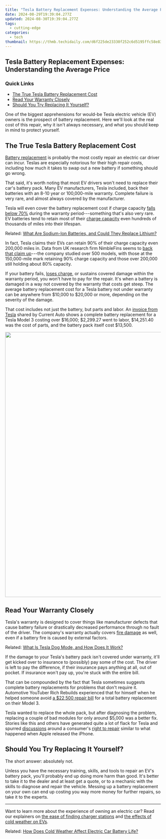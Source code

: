 ```yaml
---
title: "Tesla Battery Replacement Expenses: Understanding the Average Price"
date: 2024-08-29T19:39:04.277Z
updated: 2024-08-30T19:39:04.277Z
tags:
  - cutting-edge
categories:
  - tech
thumbnail: https://thmb.techidaily.com/d6f225de23330f252c6d5195ffc58e836dfeb5e08b530725208b4f5fec9ae8dd.JPG
---
```


## Tesla Battery Replacement Expenses: Understanding the Average Price

### Quick Links

* [The True Tesla Battery Replacement Cost](https://extra-lessons.techidaily.com/honored-advisors-elite-iphone-audio-experts/)
* [Read Your Warranty Closely](https://instagram-clips.techidaily.com/updated-spotlight-the-25-influencers-redefining-engagement-for-2024/)
* [Should You Try Replacing It Yourself?](https://screen-activity-recording.techidaily.com/leveraging-zoom-tools-to-capture-effective-sessions-for-2024/)

 One of the biggest apprehensions for would-be Tesla electric vehicle (EV) owners is the prospect of battery replacement. Here we'll look at the real cost of this repair, why it isn't always necessary, and what you should keep in mind to protect yourself.

##  The True Tesla Battery Replacement Cost

[Battery replacement](https://phone-solutions.techidaily.com/best-android-data-recovery-retrieve-lost-pictures-from-oppo-reno-11f-5g-by-fonelab-android-recover-pictures/) is probably the most costly repair an electric car driver can incur. Teslas are especially notorious for their high repair costs, including how much it takes to swap out a new battery if something should go wrong.

 That said, it's worth noting that most EV drivers won't need to replace their car's battery pack. Many EV manufacturers, Tesla included, back their batteries with an 8-10 year or 100,000-mile warranty. Complete failure is very rare, and almost always covered by the manufacturer.

 Tesla will even cover the battery replacement cost if charge capacity [falls below 70%](https://www.tesla.com/support/vehicle-warranty) during the warranty period---something that's also very rare. EV batteries tend to retain most of their [charge capacity](https://activate-lock.techidaily.com/in-2024-bypass-activation-lock-on-iphone-11-pro-max-4-easy-ways-by-drfone-ios/) even hundreds of thousands of miles into their lifespan.

Related: [What Are Sodium-Ion Batteries, and Could They Replace Lithium?](https://video-capture.techidaily.com/updated-unveiling-the-secrets-to-effective-macbook-air-screen-capture-for-2024/) 

 In fact, Tesla claims their EVs can retain 90% of their charge capacity even 200,000 miles in. Data from UK research firm NimbleFins seems to [back that claim up](https://www.nimblefins.co.uk/study-real-life-tesla-battery-deterioration)\---the company studied over 500 models, with those at the 150,000-mile mark retaining 90% charge capacity and those over 200,000 still holding about 80% capacity.

 If your battery fails, [loses charge](https://youtube-web.techidaily.com/ed-in-2024-youtubes-earnings-go-up-with-500-subs/), or sustains covered damage within the warranty period, you won't have to pay for the repair. It's when a battery is damaged in a way not covered by the warranty that costs get steep. The average battery replacement cost for a Tesla battery not under warranty can be anywhere from $10,000 to $20,000 or more, depending on the severity of the damage.

 That cost includes not just the battery, but parts and labor. An [invoice from Tesla](https://www.currentautomotive.com/how-much-does-a-tesla-model-3-battery-replacement-cost/) shared by Current Auto shows a complete battery replacement for a Tesla Model 3 costing over $16,000; $2,299.27 went to labor, $14,251.40 was the cost of parts, and the battery pack itself cost $13,500.

<!-- affiliate ads begin -->
<a href="https://propmoneyinc.pxf.io/c/5597632/1803115/14559" target="_top" id="1803115"><img src="//a.impactradius-go.com/display-ad/14559-1803115" border="0" alt="" width="859" height="859"/></a><img height="0" width="0" src="https://imp.pxf.io/i/5597632/1803115/14559" style="position:absolute;visibility:hidden;" border="0" />
<!-- affiliate ads end -->
##  Read Your Warranty Closely

 Tesla's warranty is designed to cover things like manufacturer defects that cause battery failure or drastically decreased performance through no fault of the driver. The company's warranty actually covers [fire damage](https://screen-video-capture.techidaily.com/new-unified-webcamscreen-capture-strategies-for-2024/) as well, even if a battery fire is caused by external factors.

Related: [What Is Tesla Dog Mode, and How Does It Work?](https://bypass-frp.techidaily.com/in-2024-how-to-bypass-frp-from-tecno-phantom-v-flip-by-drfone-android/) 

 If the damage to your Tesla's battery pack isn't covered under warranty, it'll get kicked over to insurance to (possibly) pay some of the cost. The driver is left to pay the difference, if their insurance pays anything at all, out of pocket. If insurance won't pay up, you're stuck with the entire bill.

 That can be compounded by the fact that Tesla sometimes suggests complete battery replacements for problems that don't require it. Automotive YouTuber Rich Rebuilds experienced that for himself when he helped someone avoid [a $22,500 repair bill](https://www.anrdoezrs.net/links/3607085/type/dlg/sid/UUhtgUeUpU204607/https://www.youtube.com/watch?v=T7Q0nNkQTCo) for a total battery replacement on their Model 3.

 Tesla wanted to replace the whole pack, but after diagnosing the problem, replacing a couple of bad modules for only around $5,000 was a better fix. Stories like this and others have generated quite a lot of flack for Tesla and spurred [discussions](https://www.thedrive.com/news/41493/teslas-16000-quote-for-a-700-fix-is-why-right-to-repair-matters) around a consumer's [right to repair](https://games-able.techidaily.com/navigational-wisdom-to-prevent-no-signal-woes-in-pokemon-go/) similar to what happened when Apple released the iPhone.

<!-- affiliate ads begin -->

<!-- affiliate ads end -->
##  Should You Try Replacing It Yourself?

 The short answer: absolutely not.

 Unless you have the necessary training, skills, and tools to repair an EV's battery pack, you'll probably end up doing more harm than good. It's better to take it to the dealer and at least get a quote, or to a mechanic with the skills to diagnose and repair the vehicle. Messing up a battery replacement on your own can end up costing you way more money for further repairs, so take it to the experts.

---

 Want to learn more about the experience of owning an electric car? Read our explainers on [the ease of finding charger stations](https://techidaily.com/how-to-transfer-whatsapp-from-apple-iphone-13-to-other-iphone-15-pro-max-devices-drfone-by-drfone-transfer-whatsapp-from-ios-transfer-whatsapp-from-ios/) and [the effects of cold weather on EVs](https://pokemon-go-android.techidaily.com/in-2024-9-mind-blowing-tricks-to-hatch-eggs-in-pokemon-go-without-walking-on-poco-x5-pro-drfone-by-drfone-virtual-android/).

Related: [How Does Cold Weather Affect Electric Car Battery Life?](https://pokemon-go-android.techidaily.com/in-2024-9-mind-blowing-tricks-to-hatch-eggs-in-pokemon-go-without-walking-on-poco-x5-pro-drfone-by-drfone-virtual-android/)

<ins class="adsbygoogle"
     style="display:block"
     data-ad-format="autorelaxed"
     data-ad-client="ca-pub-7571918770474297"
     data-ad-slot="1223367746"></ins>



<ins class="adsbygoogle"
     style="display:block"
     data-ad-client="ca-pub-7571918770474297"
     data-ad-slot="8358498916"
     data-ad-format="auto"
     data-full-width-responsive="true"></ins>


